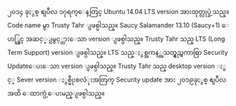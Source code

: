 ၂၀၁၄ ခုႏွစ္ ဧျပီလ ၁၇ရက္ေန့တြင္ Ubuntu 14.04 LTS version အားထုတ္လုပ္ခဲ့သည္။
Code name မွာ Trusty Tahr ျဖစ္ပါသည္။ Saucy Salamander 13.10 (Saucy+1) ေပာ္တြင္ အဆင့္ျမွင့္ထားေသာ version ျဖစ္ပါသည္။
Trusty Tahr သည္ LTS (Long Term Support) version  ျဖစ္ပါသည္။ LTS သည္ႏွစ္အကန့္အသတ္ရွည္ၾကာစြာ Security Updateေပးေသာ
 version ျဖစ္ပါသည္။  Trusty Tahr သည္ desktop version ႏွင့္ Sever version ႏွစ္မ်ိုးစလံုးအတြက္ Security update အား ၂၀၁၉ခုႏွစ္ ဧျပီလအထိ ေထာက္ပံ့ေပးမည္ျဖစ္ပါသည္။
